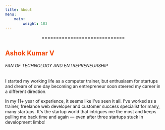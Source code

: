 ```yaml
---
title: About
menu:
    main:
        weight: 103
---
```


<center>=============================</center>

<h2 style="color:#F24800; text-align=center;">Ashok Kumar V</h2>

<h6 style="color:#444444 text-align:center">FAN OF TECHNOLOGY AND ENTREPRENEURSHIP</h6>

<p style="color:#444 text-align:center">I started my working life as a computer trainer, but enthusiasm for startups and dream of one day becoming an entrepreneur soon steered my career in a different direction.</p>

<p style="color:#444 text-align:center">In my 11+ year of experience, it seems like I've seen it all. I've worked as a trainer, freelance web developer and customer success specialist for many, many startups. It's the startup world that intrigues me the most and keeps pulling me back time and again — even after three startups stuck in development limbo!</p>

